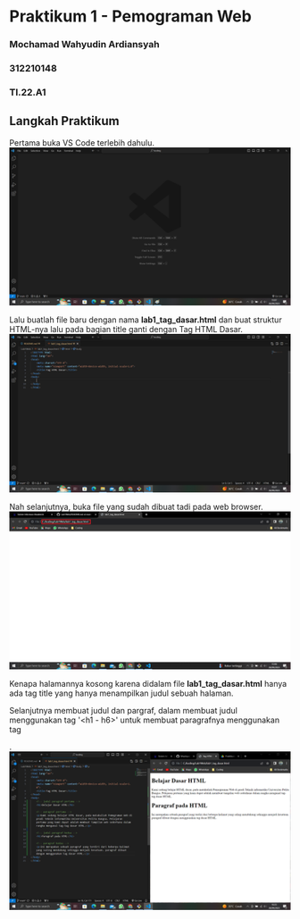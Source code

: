 # Praktikum 1 - Pemograman Web
### Mochamad Wahyudin Ardiansyah
### 312210148
### TI.22.A1

## Langkah Praktikum 
Pertama buka VS Code terlebih dahulu.
![gambar-1][def-1]

[def-1]: /image/ss1.png

Lalu buatlah file baru dengan nama **lab1_tag_dasar.html** dan buat struktur HTML-nya lalu pada bagian title ganti dengan Tag HTML Dasar.
![gambar-2][def-2]

[def-2]: /image/ss2.png

Nah selanjutnya, buka file yang sudah dibuat tadi pada web browser.
![gambar-3][def-3]

[def-3]: /image/ss3.png
Kenapa halamannya kosong karena didalam file __lab1_tag_dasar.html__ hanya ada tag title yang hanya menampilkan judul sebuah halaman.

Selanjutnya membuat judul dan pargraf, dalam membuat judul menggunakan tag '<h1 - h6>' untuk membuat paragrafnya menggunakan tag <p>.
![gambar-4][def-4]

[def-4]: /image/ss4.png